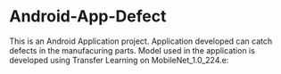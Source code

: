 # Android-App-Defect

This is an Android Application project. Application developed can catch defects in the manufacuring parts. Model used in the application is developed using Transfer Learning on MobileNet_1.0_224.e: 
